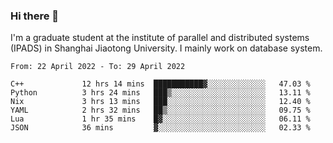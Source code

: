 ### Hi there 👋

I'm a graduate student at the institute of parallel and distributed systems (IPADS) in Shanghai Jiaotong University. I mainly work on database system.

<!--START_SECTION:waka-->

```text
From: 22 April 2022 - To: 29 April 2022

C++             12 hrs 14 mins  ███████████▓░░░░░░░░░░░░░   47.03 %
Python          3 hrs 24 mins   ███▒░░░░░░░░░░░░░░░░░░░░░   13.11 %
Nix             3 hrs 13 mins   ███░░░░░░░░░░░░░░░░░░░░░░   12.40 %
YAML            2 hrs 32 mins   ██▒░░░░░░░░░░░░░░░░░░░░░░   09.75 %
Lua             1 hr 35 mins    █▓░░░░░░░░░░░░░░░░░░░░░░░   06.11 %
JSON            36 mins         ▓░░░░░░░░░░░░░░░░░░░░░░░░   02.33 %
```

<!--END_SECTION:waka-->

<!--
**yqmmm/yqmmm** is a ✨ _special_ ✨ repository because its `README.md` (this file) appears on your GitHub profile.

Here are some ideas to get you started:

- 🔭 I’m currently working on ...
- 🌱 I’m currently learning ...
- 👯 I’m looking to collaborate on ...
- 🤔 I’m looking for help with ...
- 💬 Ask me about ...
- 📫 How to reach me: ...
- 😄 Pronouns: ...
- ⚡ Fun fact: ...
-->
